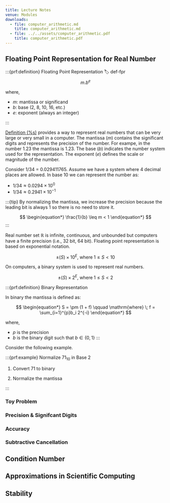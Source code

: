 ```yaml
---
title: Lecture Notes
venue: Modules
downloads:
  - file: computer_arithmetic.md
    title: computer_arithmetic.md
  - file: ../../assets/computer_arithmetic.pdf
    title: computer_arithmetic.pdf
---
```


## Floating Point Representation for Real Number

:::{prf:definition} Floating Point Representation
:label: def-fpr
$$
\begin{equation*}
  m.b^{e}
\end{equation*}
$$

where,
- $m$: mantissa or significand
- $b$: base (2, 8, 10, 16, etc.)
- $e$: exponent (always an integer)

:::

[Definition (%s)](#def-fpr) provides a way to represent real numbers that can be very large or very small in a computer. The mantissa ($m$) contains the significant digits and represents the precision of the number. For exampe, in the number 1.23 the mantissa is 1.23. The base ($b$) indicates the number system used for the representation. The exponent ($e$) defines the scale or magnitude of the number.

Consider 1/34 = 0.029411765. Assume we have a system where 4 decimal places are allowed. In base 10 we can represent the number as:
- $1/34 \approx 0.0294 \times 10^{0}$
- $1/34 \approx 0.2941 \times 10^{-1}$

:::{tip}
By normalizing the mantissa, we increase the precision because the leading bit is always 1 so there is no need to store it.

$$
\begin{equation*}
  \frac{1}{b} \leq m < 1
\end{equation*}
$$
:::

Real number set $\mathbb{R}$ is infinite, continuous, and unbounded but computers have a finite precision (i.e., 32 bit, 64 bit). Floating point representation is based on exponential notation.

$$
\begin{equation*}
  \pm (S) \times 10^{E}, \; \mathrm{where} \; 1 \leq S < 10
\end{equation*}
$$

On computers, a binary system is used to represent real numbers.

$$
\begin{equation*}
  \pm (S) \times 2^{E}, \; \mathrm{where} \; 1 \leq S < 2
\end{equation*}
$$

:::{prf:definition} Binary Representation

In binary the mantissa is defined as:

$$
\begin{equation*}
  S = \pm (1 + f) \qquad \mathrm{where} \; f = \sum_{i=1}^{p}b_i 2^{-i}
\end{equation*}
$$

where,
- $p$ is the precision
- $b$ is the binary digit such that $b \in \{0, 1\}$
:::

Consider the following example.

:::{prf:example}
Normalize $71_{10}$ in Base 2

1. Convert 71 to binary

2. Normalize the mantissa

:::

### Toy Problem

### Precision & Signifcant Digits

### Accuracy

### Subtractive Cancellation

## Condition Number

## Approximations in Scientific Computing

## Stability